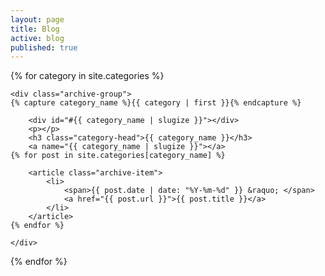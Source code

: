 ```yaml
---
layout: page
title: Blog
active: blog
published: true
---
```

<div id="archives">
{% for category in site.categories %}
  
	<div class="archive-group">
    {% capture category_name %}{{ category | first }}{% endcapture %}
    
		<div id="#{{ category_name | slugize }}"></div>
		<p></p>
		<h3 class="category-head">{{ category_name }}</h3>
		<a name="{{ category_name | slugize }}"></a>
    {% for post in site.categories[category_name] %}
    
		<article class="archive-item">
			<li>
				<span>{{ post.date | date: "%Y-%m-%d" }} &raquo; </span>
				<a href="{{ post.url }}">{{ post.title }}</a>
			</li>
		</article>
    {% endfor %}
  
	</div>
  
{% endfor %}
</div>